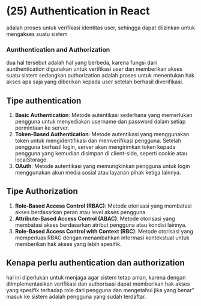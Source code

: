 # (25) Authentication in React #
adalah proses untuk verifikasi identitas user, sehingga dapat diizinkan untuk mengakses suatu sistem
### Aunthentication and Authorization ###
dua hal tersebut adalah hal yang berbeda, karena fungsi dari aunthentication digunakan untuk verifikasi user dan memberikan akses suatu sistem sedangkan authorization adalah proses untuk menentukan hak akses apa saja yang diberikan kepada user setelah berhasil diverifikasi.
## Tipe authentication ##
1. **Basic Authentication**: Metode autentikasi sederhana yang memerlukan pengguna untuk menyediakan username dan password dalam setiap permintaan ke server.
2. **Token-Based Authentication**: Metode autentikasi yang menggunakan token untuk mengidentifikasi dan memverifikasi pengguna. Setelah pengguna berhasil login, server akan mengirimkan token kepada pengguna yang kemudian disimpan di client-side, seperti cookie atau localStorage.
3. **OAuth**: Metode autentikasi yang memungkinkan pengguna untuk login menggunakan akun media sosial atau layanan pihak ketiga lainnya. 

## Tipe Authorization ##
1. **Role-Based Access Control (RBAC)**: Metode otorisasi yang membatasi akses berdasarkan peran atau level akses pengguna. 
2. **Attribute-Based Access Control (ABAC)**: Metode otorisasi yang membatasi akses berdasarkan atribut pengguna atau kondisi lainnya. 
3. **Role-Based Access Control with Context (RBC)**: Metode otorisasi yang memperluas RBAC dengan menambahkan informasi kontekstual untuk memberikan hak akses yang lebih spesifik.

## Kenapa perlu authentication dan authorization ##
hal ini diperlukan untuk menjaga agar sistem tetap aman, karena dengan diimplementasikan verifikasi dan authorisasi dapat memberikan hak akses yang spesifik terhadap role dari pengguna dan mengetahui jika yang benar" masuk ke sistem adalah pengguna yang sudah terdaftar.
